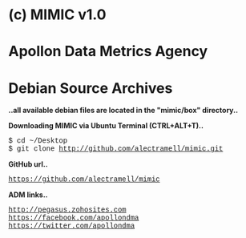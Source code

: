 # (c) MIMIC v1.0
# Apollon Data Metrics Agency
# Debian Source Archives

<b>..all available debian files are located in the "mimic/box" directory..</b>

<b>Downloading MIMIC via Ubuntu Terminal (CTRL+ALT+T)..</b>

   <font face="courier">$ cd ~/Desktop</font>
   <br />
   <font face="courier">$ git clone http://github.com/alectramell/mimic.git</font>

<b>GitHub url..</b>

   <font face="courier">https://github.com/alectramell/mimic</font>

<b>ADM links..</b>

   <a href="http://pegasus.zohosites.com" target="_new"><font face="courier">http://pegasus.zohosites.com</font></a>
   <br />
   <a href="https://facebook.com/apollondma" target="_new"><font face="courier">https://facebook.com/apollondma</font></a>
   <br />
   <a href="https://twitter.com/apollondma" target="_new"><font face="courier">https://twitter.com/apollondma</font></a>
